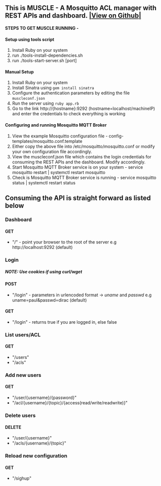 ## This is MUSCLE - A Mosquitto ACL manager with REST APIs and dashboard. [|View on Github|](https://github.com/neveisa/MUSCLE)





#### STEPS TO GET MUSCLE RUNNING -


#### Setup using tools script
1. Install Ruby on your system
2. run ./tools-install-dependencies.sh
3. run ./tools-start-server.sh [port]

#### Manual Setup
1. Install Ruby on your system
2. Install Sinatra using `gem install sinatra`
3. Configure the authentication parameters by editing the file `muscleconf.json`
4. Run the server using `ruby app.rb`
5. Go to the link http://{hostname}:9292 (hostname=localhost/machineIP) and enter the credentials to check everything is working


#### Configuring and running Mosquitto MQTT Broker
1. View the example Mosquitto configuration file - config-templates/mosquitto.conf.template 
2. Either copy the above file into /etc/mosquitto/mosquitto.conf or modify your own configuration file accordingly.
3. View the muscleconf.json file which contains the login credentials for consuming the REST APIs and the dashboard. Modify accordingly.
4. Start Mosquitto MQTT Broker service is on your system - service mosquitto restart | systemctl restart mosquitto 
5. Check is Mosquitto MQTT Broker service is running - service mosquitto status | systemctl restart status

## Consuming the API is straight forward as listed below	

### Dashboard
#### GET 
* "/" - point your browser to the root of the server e.g http://localhost:9292 (default)

### Login 
##### NOTE: Use cookies if using curl/wget
#### POST
* "/login" - parameters in urlencoded format -> *uname* and *passwd* e.g uname=paul&passwd=dirac (default)

#### GET
* "/login" - returns true if you are logged in, else false


### List users/ACL
#### GET	
* 	"/users"
* 	"/acls"

### Add new users
#### GET	
* 	"/user/{username}/{password}"
* 	"/acl/{username}/{topic}/{access(read/write/readwrite)}"

### Delete users
#### DELETE	
* 	"/user/{username}"
* 	"/acls/{username}/{topic}"

### Reload new configuration
#### GET	
* 	"/sighup"


